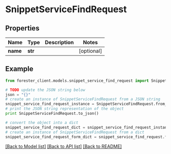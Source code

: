 # SnippetServiceFindRequest


## Properties

Name | Type | Description | Notes
------------ | ------------- | ------------- | -------------
**name** | **str** |  | [optional] 

## Example

```python
from forester_client.models.snippet_service_find_request import SnippetServiceFindRequest

# TODO update the JSON string below
json = "{}"
# create an instance of SnippetServiceFindRequest from a JSON string
snippet_service_find_request_instance = SnippetServiceFindRequest.from_json(json)
# print the JSON string representation of the object
print SnippetServiceFindRequest.to_json()

# convert the object into a dict
snippet_service_find_request_dict = snippet_service_find_request_instance.to_dict()
# create an instance of SnippetServiceFindRequest from a dict
snippet_service_find_request_form_dict = snippet_service_find_request.from_dict(snippet_service_find_request_dict)
```
[[Back to Model list]](../README.md#documentation-for-models) [[Back to API list]](../README.md#documentation-for-api-endpoints) [[Back to README]](../README.md)


